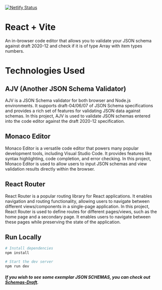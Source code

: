[![Netlify Status](https://api.netlify.com/api/v1/badges/65e5b158-7480-43d9-bcbf-1073fa16f85f/deploy-status)](https://app.netlify.com/sites/superb-brigadeiros-3988a1/deploys)



# React + Vite

An in-browser code editor that allows you to validate your JSON schema against draft 2020-12 and check if it is of type Array with item types numbers.

# Technologies Used

## AJV (Another JSON Schema Validator)

AJV is a JSON Schema validator for both browser and Node.js environments. It supports draft-04/06/07 of JSON Schema specifications and provides a rich set of features for validating JSON data against schemas. In this project, AJV is used to validate JSON schemas entered into the code editor against the draft 2020-12 specification.

## Monaco Editor

Monaco Editor is a versatile code editor that powers many popular development tools, including Visual Studio Code. It provides features like syntax highlighting, code completion, and error checking. In this project, Monaco Editor is used to allow users to input JSON schemas and view validation results directly within the browser.

## React Router

React Router is a popular routing library for React applications. It enables navigation and routing functionality, allowing users to navigate between different views/components in a single-page application. In this project, React Router is used to define routes for different pages/views, such as the home page and a secondary page. It enables users to navigate between these pages while preserving the state of the application.

## Run Locally

```bash
# Install dependencies
npm install

# Start the dev server
npm run dev
```


##### If you wish to see some exemplar JSON SCHEMAS, you can check out [Schemas-Draft](src/schema/schemasdraft.md).

